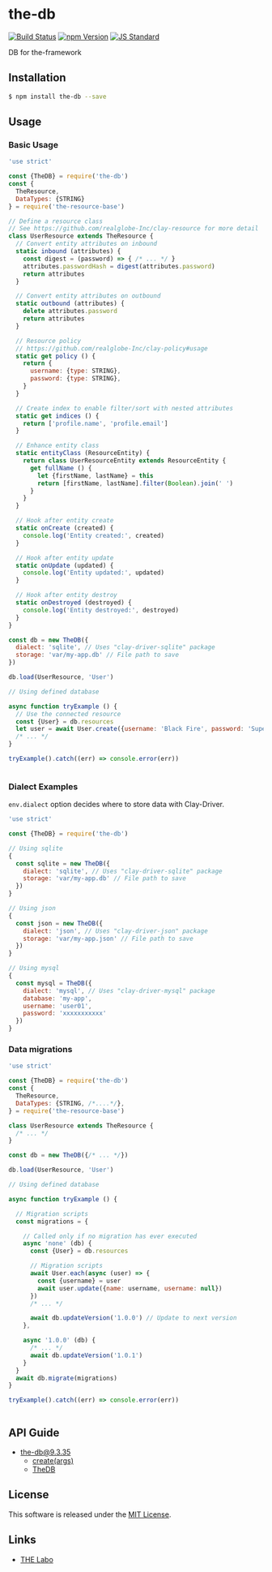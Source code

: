 the-db
==========

<!---
This file is generated by ape-tmpl. Do not update manually.
--->

<!-- Badge Start -->
<a name="badges"></a>

[![Build Status][bd_travis_shield_url]][bd_travis_url]
[![npm Version][bd_npm_shield_url]][bd_npm_url]
[![JS Standard][bd_standard_shield_url]][bd_standard_url]

[bd_repo_url]: https://github.com/the-labo/the-db
[bd_travis_url]: http://travis-ci.org/the-labo/the-db
[bd_travis_shield_url]: http://img.shields.io/travis/the-labo/the-db.svg?style=flat
[bd_travis_com_url]: http://travis-ci.com/the-labo/the-db
[bd_travis_com_shield_url]: https://api.travis-ci.com/the-labo/the-db.svg?token=
[bd_license_url]: https://github.com/the-labo/the-db/blob/master/LICENSE
[bd_codeclimate_url]: http://codeclimate.com/github/the-labo/the-db
[bd_codeclimate_shield_url]: http://img.shields.io/codeclimate/github/the-labo/the-db.svg?style=flat
[bd_codeclimate_coverage_shield_url]: http://img.shields.io/codeclimate/coverage/github/the-labo/the-db.svg?style=flat
[bd_gemnasium_url]: https://gemnasium.com/the-labo/the-db
[bd_gemnasium_shield_url]: https://gemnasium.com/the-labo/the-db.svg
[bd_npm_url]: http://www.npmjs.org/package/the-db
[bd_npm_shield_url]: http://img.shields.io/npm/v/the-db.svg?style=flat
[bd_standard_url]: http://standardjs.com/
[bd_standard_shield_url]: https://img.shields.io/badge/code%20style-standard-brightgreen.svg

<!-- Badge End -->


<!-- Description Start -->
<a name="description"></a>

DB for the-framework

<!-- Description End -->


<!-- Overview Start -->
<a name="overview"></a>



<!-- Overview End -->


<!-- Sections Start -->
<a name="sections"></a>

<!-- Section from "doc/guides/01.Installation.md.hbs" Start -->

<a name="section-doc-guides-01-installation-md"></a>

Installation
-----

```bash
$ npm install the-db --save
```


<!-- Section from "doc/guides/01.Installation.md.hbs" End -->

<!-- Section from "doc/guides/02.Usage.md.hbs" Start -->

<a name="section-doc-guides-02-usage-md"></a>

Usage
---------

### Basic Usage

```javascript
'use strict'

const {TheDB} = require('the-db')
const {
  TheResource,
  DataTypes: {STRING}
} = require('the-resource-base')

// Define a resource class
// See https://github.com/realglobe-Inc/clay-resource for more detail
class UserResource extends TheResource {
  // Convert entity attributes on inbound
  static inbound (attributes) {
    const digest = (password) => { /* ... */ }
    attributes.passwordHash = digest(attributes.password)
    return attributes
  }

  // Convert entity attributes on outbound
  static outbound (attributes) {
    delete attributes.password
    return attributes
  }

  // Resource policy
  // https://github.com/realglobe-Inc/clay-policy#usage
  static get policy () {
    return {
      username: {type: STRING},
      password: {type: STRING},
    }
  }

  // Create index to enable filter/sort with nested attributes
  static get indices () {
    return ['profile.name', 'profile.email']
  }

  // Enhance entity class
  static entityClass (ResourceEntity) {
    return class UserResourceEntity extends ResourceEntity {
      get fullName () {
        let {firstName, lastName} = this
        return [firstName, lastName].filter(Boolean).join(' ')
      }
    }
  }

  // Hook after entity create
  static onCreate (created) {
    console.log('Entity created:', created)
  }

  // Hook after entity update
  static onUpdate (updated) {
    console.log('Entity updated:', updated)
  }

  // Hook after entity destroy
  static onDestroyed (destroyed) {
    console.log('Entity destroyed:', destroyed)
  }
}

const db = new TheDB({
  dialect: 'sqlite', // Uses "clay-driver-sqlite" package
  storage: 'var/my-app.db' // File path to save
})

db.load(UserResource, 'User')

// Using defined database

async function tryExample () {
  // Use the connected resource
  const {User} = db.resources
  let user = await User.create({username: 'Black Fire', password: 'Super Cool'})
  /* ... */
}

tryExample().catch((err) => console.error(err))



```


### Dialect Examples

`env.dialect` option decides where to store data with Clay-Driver.

```javascript
'use strict'

const {TheDB} = require('the-db')

// Using sqlite
{
  const sqlite = new TheDB({
    dialect: 'sqlite', // Uses "clay-driver-sqlite" package
    storage: 'var/my-app.db' // File path to save
  })
}

// Using json
{
  const json = new TheDB({
    dialect: 'json', // Uses "clay-driver-json" package
    storage: 'var/my-app.json' // File path to save
  })
}

// Using mysql
{
  const mysql = TheDB({
    dialect: 'mysql', // Uses "clay-driver-mysql" package
    database: 'my-app',
    username: 'user01',
    password: 'xxxxxxxxxxx'
  })
}

```


### Data migrations


```javascript
'use strict'

const {TheDB} = require('the-db')
const {
  TheResource,
  DataTypes: {STRING, /*....*/},
} = require('the-resource-base')

class UserResource extends TheResource {
  /* ... */
}

const db = new TheDB({/* ... */})

db.load(UserResource, 'User')

// Using defined database

async function tryExample () {

  // Migration scripts
  const migrations = {

    // Called only if no migration has ever executed
    async 'none' (db) {
      const {User} = db.resources

      // Migration scripts
      await User.each(async (user) => {
        const {username} = user
        await user.update({name: username, username: null})
      })
      /* ... */

      await db.updateVersion('1.0.0') // Update to next version
    },

    async '1.0.0' (db) {
      /* ... */
      await db.updateVersion('1.0.1')
    }
  }
  await db.migrate(migrations)
}

tryExample().catch((err) => console.error(err))



```


<!-- Section from "doc/guides/02.Usage.md.hbs" End -->

<!-- Section from "doc/guides/10.API Guide.md.hbs" Start -->

<a name="section-doc-guides-10-a-p-i-guide-md"></a>

API Guide
-----

+ [the-db@9.3.35](./doc/api/api.md)
  + [create(args)](./doc/api/api.md#the-db-function-create)
  + [TheDB](./doc/api/api.md#the-d-b-class)


<!-- Section from "doc/guides/10.API Guide.md.hbs" End -->


<!-- Sections Start -->


<!-- LICENSE Start -->
<a name="license"></a>

License
-------
This software is released under the [MIT License](https://github.com/the-labo/the-db/blob/master/LICENSE).

<!-- LICENSE End -->


<!-- Links Start -->
<a name="links"></a>

Links
------

+ [THE Labo][t_h_e_labo_url]

[t_h_e_labo_url]: https://github.com/the-labo

<!-- Links End -->
